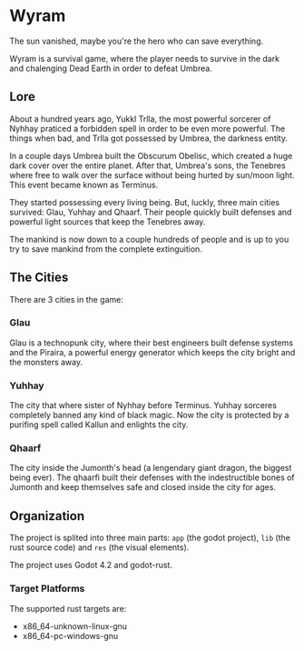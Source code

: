 # Wyram

The sun vanished, maybe you're the hero who can save everything.

Wyram is a survival game, where the player needs to survive in the dark and chalenging Dead Earth in order to defeat Umbrea.

## Lore

About a hundred years ago, Yukkl Trlla, the most powerful sorcerer of Nyhhay praticed a forbidden spell in order to be even more powerful. The things when bad, and Trlla got possessed by Umbrea, the darkness entity.

In a couple days Umbrea built the Obscurum Obelisc, which created a huge dark cover over the entire planet. After that, Umbrea's sons, the Tenebres where free to walk over the surface without being hurted by sun/moon light. This event became known as Terminus.

They started possessing every living being. But, luckly, three main cities survived: Glau, Yuhhay and Qhaarf. Their people quickly built defenses and powerful light sources that keep the Tenebres away.

The mankind is now down to a couple hundreds of people and is up to you try to save mankind from the complete extinguition.

## The Cities

There are 3 cities in the game:

### Glau

Glau is a technopunk city, where their best engineers built defense systems and the Piraira, a powerful energy generator which keeps the city bright and the monsters away.

### Yuhhay

The city that where sister of Nyhhay before Terminus. Yuhhay sorceres completely banned any kind of black magic. Now the city is protected by a purifing spell called Kallun and enlights the city.

### Qhaarf

The city inside the Jumonth's head (a lengendary giant dragon, the biggest being ever). The qhaarfi built their defenses with the indestructible bones of Jumonth and keep themselves safe and closed inside the city for ages.

## Organization

The project is splited into three main parts: `app` (the godot project), `lib` (the rust source code) and `res` (the visual elements).

The project uses Godot 4.2 and godot-rust.

### Target Platforms

The supported rust targets are:

- x86_64-unknown-linux-gnu
- x86_64-pc-windows-gnu

